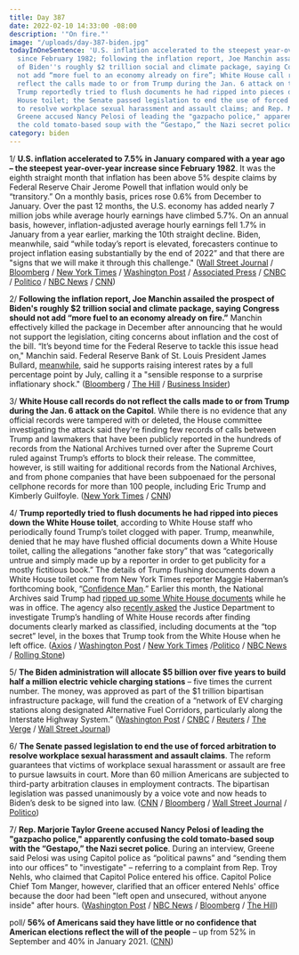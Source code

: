 ```yaml
---
title: Day 387
date: 2022-02-10 14:33:00 -08:00
description: '"On fire."'
image: "/uploads/day-387-biden.jpg"
todayInOneSentence: 'U.S. inflation accelerated to the steepest year-over-year increase
  since February 1982; following the inflation report, Joe Manchin assailed the prospect
  of Biden''s roughly $2 trillion social and climate package, saying Congress should
  not add “more fuel to an economy already on fire”; White House call records do not
  reflect the calls made to or from Trump during the Jan. 6 attack on the Capitol;
  Trump reportedly tried to flush documents he had ripped into pieces down the White
  House toilet; the Senate passed legislation to end the use of forced arbitration
  to resolve workplace sexual harassment and assault claims; and Rep. Marjorie Taylor
  Greene accused Nancy Pelosi of leading the "gazpacho police," apparently confusing
  the cold tomato-based soup with the “Gestapo,” the Nazi secret police. '
category: biden
---
```


1/ **U.S. inflation accelerated to 7.5% in January compared with a year ago – the steepest year-over-year increase since February 1982**. It was the eighth straight month that inflation has been above 5% despite claims by Federal Reserve Chair Jerome Powell that inflation would only be “transitory.” On a monthly basis, prices rose 0.6% from December to January. Over the past 12 months, the U.S. economy has added nearly 7 million jobs while average hourly earnings have climbed 5.7%. On an annual basis, however, inflation-adjusted average hourly earnings fell 1.7% in January from a year earlier, marking the 10th straight decline. Biden, meanwhile, said “while today’s report is elevated, forecasters continue to project inflation easing substantially by the end of 2022” and that there are "signs that we will make it through this challenge." ([Wall Street Journal](https://www.wsj.com/articles/us-inflation-consumer-price-index-january-2022-11644452274) / [Bloomberg](https://www.bloomberg.com/news/articles/2022-02-10/u-s-inflation-charges-higher-with-larger-than-forecast-gain?sref=MIBMEEoj) / [New York Times](https://www.nytimes.com/2022/02/10/business/economy/inflation-cpi-january-2022.html) / [Washington Post](https://www.washingtonpost.com/business/2022/02/10/cpi-inflation-january/) / [Associated Press](https://apnews.com/article/business-long-beach-inflation-prices-consumer-prices-d412bcce554693de469765b34351773d) / [CNBC](https://www.cnbc.com/2022/02/10/biden-touts-wage-growth-slower-inflation-forecasts-after-another-surge-in-prices.html) / [Politico](https://www.politico.com/news/2022/02/10/not-encouraging-breaking-down-the-latest-inflation-numbers-00007715) / [NBC News](https://www.nbcnews.com/business/inflation-numbers-trend-rising-prices-goods-soar-rcna15692) / [CNN](https://www.cnn.com/2022/02/10/politics/joe-biden-inflation/index.html))

2/ **Following the inflation report, Joe Manchin assailed the prospect of Biden's roughly $2 trillion social and climate package, saying Congress should not add “more fuel to an economy already on fire.”** Manchin effectively killed the package in December after announcing that he would not support the legislation, citing concerns about inflation and the cost of the bill. “It’s beyond time for the Federal Reserve to tackle this issue head on," Manchin said. Federal Reserve Bank of St. Louis President James Bullard, [meanwhile](https://www.bloomberg.com/news/articles/2022-02-10/fed-s-bullard-backs-supersized-hike-seeks-full-point-by-july-1?sref=MIBMEEoj), said he supports raising interest rates by a full percentage point by July, calling it a "sensible response to a surprise inflationary shock." ([Bloomberg](https://www.bloomberg.com/news/articles/2022-02-10/manchin-casts-more-doubt-on-biden-agenda-with-blast-on-inflation?sref=MIBMEEoj) / [The Hill](https://thehill.com/homenews/senate/593669-manchin-on-inflation-congress-shouldnt-add-fuel-to-economy-on-fire) / [Business Insider](https://www.businessinsider.com/joe-manchin-bidens-spending-bill-inflation-timeline-2022-2))

3/ **White House call records do not reflect the calls made to or from Trump during the Jan. 6 attack on the Capitol**. While there is no evidence that any official records were tampered with or deleted, the House committee investigating the attack said they're finding few records of calls between Trump and lawmakers that have been publicly reported in the hundreds of records from the National Archives turned over after the Supreme Court ruled against Trump’s efforts to block their release. The committee, however, is still waiting for additional records from the National Archives, and from phone companies that have been subpoenaed for the personal cellphone records for more than 100 people, including Eric Trump and Kimberly Guilfoyle. ([New York Times](https://www.nytimes.com/2022/02/10/us/politics/jan-6-trump-calls.html) / [CNN](https://www.cnn.com/2022/02/10/politics/trump-white-house-records/index.html))

4/ **Trump reportedly tried to flush documents he had ripped into pieces down the White House toilet**, according to White House staff who periodically found Trump’s toilet clogged with paper. Trump, meanwhile, denied that he may have flushed official documents down a White House toilet, calling the allegations “another fake story” that was “categorically untrue and simply made up by a reporter in order to get publicity for a mostly fictitious book.” The details of Trump flushing documents down a White House toilet come from New York Times reporter Maggie Haberman’s forthcoming book, “[Confidence Man](https://amzn.to/3gDzlGZ).” Earlier this month, the National Archives said Trump had [ripped up some White House documents](https://whatthefuckjusthappenedtoday.com/2022/02/01/day-378/#7-some-of-the-trump-white-house-docu) while he was in office. The agency also [recently asked](https://whatthefuckjusthappenedtoday.com/2022/02/09/day-386/#2-the-national-archives-asked-the-ju) the Justice Department to investigate Trump’s handling of White House records after finding documents clearly marked as classified, including documents at the “top secret” level, in the boxes that Trump took from the White House when he left office. ([Axios](https://www.axios.com/maggie-haberman-book-trump-papers-2d59d593-8b89-4edd-8623-8ef709af524f.html) / [Washington Post](https://www.washingtonpost.com/politics/2022/02/10/trump-records-classified/) / [New York Times](https://www.nytimes.com/2022/02/09/us/politics/national-archives-trump-classified-material.html) /[Politico](https://www.politico.com/news/2022/02/10/trump-denies-flushing-documents-down-white-house-toilet-00007710) / [NBC News](https://www.nbcnews.com/politics/donald-trump/trump-denies-flushed-records-white-house-toilet-rcna15693) / [Rolling Stone](https://www.rollingstone.com/politics/politics-news/trump-white-house-toilets-clogged-paper-1297893/))

5/ **The Biden administration will allocate $5 billion over five years to build half a million electric vehicle charging stations** – five times the current number. The money, was approved as part of the $1 trillion bipartisan infrastructure package, will fund the creation of a “network of EV charging stations along designated Alternative Fuel Corridors, particularly along the Interstate Highway System.” ([Washington Post](https://www.washingtonpost.com/transportation/2022/02/10/electric-vehicle-charging/) / [CNBC](https://www.cnbc.com/2022/02/10/biden-rolls-out-5-billion-to-states-for-electric-vehicle-chargers.html) / [Reuters](https://www.reuters.com/business/autos-transportation/us-detail-5-bln-plan-fund-ev-charging-network-2022-02-10/) / [The Verge](https://www.theverge.com/2022/2/10/22926969/electric-vehicle-ev-charging-network-biden-plan) / [Wall Street Journal](https://www.wsj.com/articles/ev-charging-network-will-target-interstate-highways-11644487200))

6/ **The Senate passed legislation to end the use of forced arbitration to resolve workplace sexual harassment and assault claims**. The reform guarantees that victims of workplace sexual harassment or assault are free to pursue lawsuits in court. More than 60 million Americans are subjected to third-party arbitration clauses in employment contracts. The bipartisan legislation was passed unanimously by a voice vote and now heads to Biden’s desk to be signed into law. ([CNN](https://www.cnn.com/2022/02/10/politics/senate-vote-sexual-misconduct-law/index.html) / [Bloomberg](https://www.bloomberg.com/news/articles/2022-02-10/senate-passes-landmark-metoo-bill-to-ease-workplace-lawsuits?sref=MIBMEEoj) / [Wall Street Journal](https://www.wsj.com/articles/senate-approves-bill-barring-forced-arbitration-in-sexual-assault-harassment-claims-11644510020) / [Politico](https://www.politico.com/news/2022/02/10/congress-sexual-harassment-metoo-00007493))

7/ **Rep. Marjorie Taylor Greene accused Nancy Pelosi of leading the "gazpacho police," apparently confusing the cold tomato-based soup with the “Gestapo,” the Nazi secret police**.  During an interview, Greene said Pelosi was using Capitol police as “political pawns” and “sending them into our offices” to "investigate" – referring to a complaint from Rep. Troy Nehls, who claimed that Capitol Police entered his office. Capitol Police Chief Tom Manger, however, clarified that an officer entered Nehls' office because the door had been "left open and unsecured, without anyone inside" after hours. ([Washington Post](https://www.washingtonpost.com/politics/2022/02/10/marjorie-taylor-greene-gazpacho-gestapo/) / [NBC News](https://www.nbcnews.com/politics/congress/rep-marjorie-taylor-greene-warns-nancy-pelosis-gazpacho-police-rcna15620) / [Bloomberg](https://www.bloomberg.com/news/articles/2022-02-10/marjorie-taylor-greene-mocked-for-mixing-up-gestapo-and-gazpacho?sref=MIBMEEoj) / [The Hill](https://thehill.com/gop-lawmakers/593631-marjorie-taylor-greene-lampooned-for-gazpacho-police-remark))

poll/ **56% of Americans said they have little or no confidence that American elections reflect the will of the people** – up from 52% in September and 40% in January 2021. ([CNN](https://www.cnn.com/2022/02/10/politics/cnn-poll-democracy/index.html))